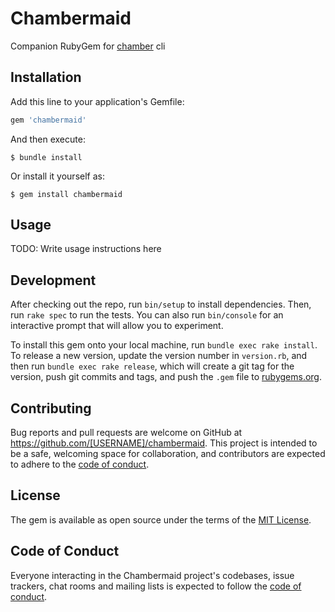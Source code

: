 # Chambermaid

Companion RubyGem for [chamber](https://github.com/segmentio/chamber) cli

## Installation

Add this line to your application's Gemfile:

```ruby
gem 'chambermaid'
```

And then execute:

    $ bundle install

Or install it yourself as:

    $ gem install chambermaid

## Usage

TODO: Write usage instructions here

## Development

After checking out the repo, run `bin/setup` to install dependencies. Then, run `rake spec` to run the tests. You can also run `bin/console` for an interactive prompt that will allow you to experiment.

To install this gem onto your local machine, run `bundle exec rake install`. To release a new version, update the version number in `version.rb`, and then run `bundle exec rake release`, which will create a git tag for the version, push git commits and tags, and push the `.gem` file to [rubygems.org](https://rubygems.org).

## Contributing

Bug reports and pull requests are welcome on GitHub at https://github.com/[USERNAME]/chambermaid. This project is intended to be a safe, welcoming space for collaboration, and contributors are expected to adhere to the [code of conduct](https://github.com/[USERNAME]/chambermaid/blob/master/CODE_OF_CONDUCT.md).


## License

The gem is available as open source under the terms of the [MIT License](https://opensource.org/licenses/MIT).

## Code of Conduct

Everyone interacting in the Chambermaid project's codebases, issue trackers, chat rooms and mailing lists is expected to follow the [code of conduct](https://github.com/[USERNAME]/chambermaid/blob/master/CODE_OF_CONDUCT.md).
